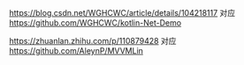https://blog.csdn.net/WGHCWC/article/details/104218117
对应
https://github.com/WGHCWC/kotlin-Net-Demo


https://zhuanlan.zhihu.com/p/110879428
对应
https://github.com/AleynP/MVVMLin